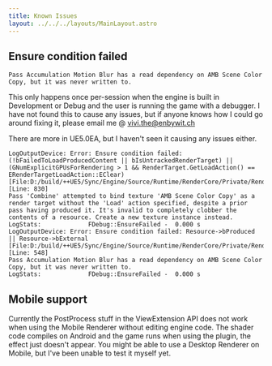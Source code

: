 ```yaml
---
title: Known Issues
layout: ../../../layouts/MainLayout.astro
---
```


## Ensure condition failed

```
Pass Accumulation Motion Blur has a read dependency on AMB Scene Color Copy, but it was never written to.
```

This only happens once per-session when the engine is built in Development or Debug and the user is running the game with a debugger. I have not found this to cause any issues, but if anyone knows how I could go around fixing it, please email me @ vivi.the@enbywit.ch

There are more in UE5.0EA, but I haven't seen it causing any issues either.
```
LogOutputDevice: Error: Ensure condition failed: (!bFailedToLoadProducedContent || bIsUntrackedRenderTarget) || (GNumExplicitGPUsForRendering > 1 && RenderTarget.GetLoadAction() == ERenderTargetLoadAction::EClear) [File:D:/build/++UE5/Sync/Engine/Source/Runtime/RenderCore/Private/RenderGraphValidation.cpp] [Line: 830] 
Pass 'Combine' attempted to bind texture 'AMB Scene Color Copy' as a render target without the 'Load' action specified, despite a prior pass having produced it. It's invalid to completely clobber the contents of a resource. Create a new texture instance instead.
LogStats:             FDebug::EnsureFailed -  0.000 s
LogOutputDevice: Error: Ensure condition failed: Resource->bProduced || Resource->bExternal [File:D:/build/++UE5/Sync/Engine/Source/Runtime/RenderCore/Private/RenderGraphValidation.cpp] [Line: 548] 
Pass Accumulation Motion Blur has a read dependency on AMB Scene Color Copy, but it was never written to.
LogStats:             FDebug::EnsureFailed -  0.000 s
```

## Mobile support

Currently the PostProcess stuff in the ViewExtension API does not work when using the Mobile Renderer without editing engine code. The shader code compiles on Android and the game runs when using the plugin, the effect just doesn't appear. You might be able to use a Desktop Renderer on Mobile, but I've been unable to test it myself yet.
